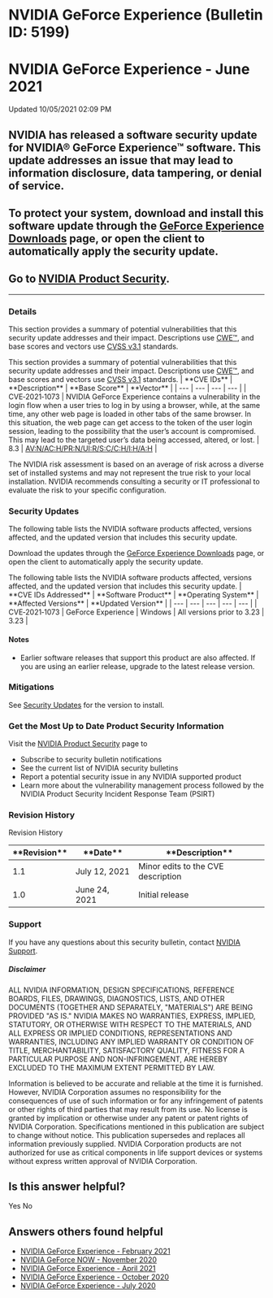 # NVIDIA GeForce Experience (Bulletin ID: 5199)



 NVIDIA GeForce Experience - June 2021
========================================================




 Updated 10/05/2021 02:09 PM



NVIDIA has released a software security update for NVIDIA® GeForce Experience™ software. This update addresses an issue that may lead to information disclosure, data tampering, or denial of service.
------------------------------------------------------------------------------------------------------------------------------------------------------------------------------------------------------


To protect your system, download and install this software update through the [GeForce Experience Downloads](https://www.geforce.com/geforce-experience/download) page, or open the client to automatically apply the security update.
--------------------------------------------------------------------------------------------------------------------------------------------------------------------------------------------------------------------------------------


Go to [NVIDIA Product Security](https://www.nvidia.com/security/).
------------------------------------------------------------------






---




### Details


This section provides a summary of potential vulnerabilities that this security update addresses and their impact. Descriptions use [CWE™](https://cwe.mitre.org/), and base scores and vectors use [CVSS v3.1](https://www.first.org/cvss/specification-document) standards.




This section provides a summary of potential vulnerabilities that this security update addresses and their impact. Descriptions use [CWE™](https://cwe.mitre.org/), and base scores and vectors use [CVSS v3.1](https://www.first.org/cvss/specification-document) standards.
| \*\*CVE IDs\*\* | \*\*Description\*\* | \*\*Base Score\*\* | \*\*Vector\*\* |
| --- | --- | --- | --- |
| CVE‑2021‑1073 | NVIDIA GeForce Experience contains a vulnerability in the login flow when a user tries to log in by using a browser, while, at the same time, any other web page is loaded in other tabs of the same browser. In this situation, the web page can get access to the token of the user login session, leading to the possibility that the user’s account is compromised. This may lead to the targeted user’s data being accessed, altered, or lost. | 8.3 | [AV:N/AC:H/PR:N/UI:R/S:C/C:H/I:H/A:H](https://nvd.nist.gov/vuln-metrics/cvss/v3-calculator?vector=AV:N/AC:H/PR:N/UI:R/S:C/C:H/I:H/A:H) |


The NVIDIA risk assessment is based on an average of risk across a diverse set of installed systems and may not represent the true risk to your local installation. NVIDIA recommends consulting a security or IT professional to evaluate the risk to your specific configuration.


### Security Updates


The following table lists the NVIDIA software products affected, versions affected, and the updated version that includes this security update.


Download the updates through the [GeForce Experience Downloads](https://www.geforce.com/geforce-experience/download) page, or open the client to automatically apply the security update.




The following table lists the NVIDIA software products affected, versions affected, and the updated version that includes this security update.
| \*\*CVE IDs Addressed\*\* | \*\*Software Product\*\* | \*\*Operating System\*\* | \*\*Affected Versions\*\* | \*\*Updated Version\*\* |
| --- | --- | --- | --- | --- |
| CVE‑2021‑1073 | GeForce Experience | Windows | All versions prior to 3.23 | 3.23 |


#### Notes


* Earlier software releases that support this product are also affected. If you are using an earlier release, upgrade to the latest release version.


### Mitigations


See [Security Updates](#security-updates) for the version to install.


### Get the Most Up to Date Product Security Information


Visit the [NVIDIA Product Security](https://www.nvidia.com/security) page to


* Subscribe to security bulletin notifications
* See the current list of NVIDIA security bulletins
* Report a potential security issue in any NVIDIA supported product
* Learn more about the vulnerability management process followed by the NVIDIA Product Security Incident Response Team (PSIRT)


### Revision History




Revision History





| \*\*Revision\*\* | \*\*Date\*\* | \*\*Description\*\* |
| --- | --- | --- |
| 1.1 | July 12, 2021 | Minor edits to the CVE description |
| 1.0 | June 24, 2021 | Initial release |


### Support


If you have any questions about this security bulletin, contact [NVIDIA Support](https://www.nvidia.com/object/support.html).


##### Disclaimer


ALL NVIDIA INFORMATION, DESIGN SPECIFICATIONS, REFERENCE BOARDS, FILES, DRAWINGS, DIAGNOSTICS, LISTS, AND OTHER DOCUMENTS (TOGETHER AND SEPARATELY, "MATERIALS") ARE BEING PROVIDED "AS IS." NVIDIA MAKES NO WARRANTIES, EXPRESS, IMPLIED, STATUTORY, OR OTHERWISE WITH RESPECT TO THE MATERIALS, AND ALL EXPRESS OR IMPLIED CONDITIONS, REPRESENTATIONS AND WARRANTIES, INCLUDING ANY IMPLIED WARRANTY OR CONDITION OF TITLE, MERCHANTABILITY, SATISFACTORY QUALITY, FITNESS FOR A PARTICULAR PURPOSE AND NON-INFRINGEMENT, ARE HEREBY EXCLUDED TO THE MAXIMUM EXTENT PERMITTED BY LAW.


Information is believed to be accurate and reliable at the time it is furnished. However, NVIDIA Corporation assumes no responsibility for the consequences of use of such information or for any infringement of patents or other rights of third parties that may result from its use. No license is granted by implication or otherwise under any patent or patent rights of NVIDIA Corporation. Specifications mentioned in this publication are subject to change without notice. This publication supersedes and replaces all information previously supplied. NVIDIA Corporation products are not authorized for use as critical components in life support devices or systems without express written approval of NVIDIA Corporation.










Is this answer helpful?
-----------------------



Yes
No







Answers others found helpful
----------------------------


* [ NVIDIA GeForce Experience - February 2021](/app/answers/detail/a_id/5155/related/1)
* [ NVIDIA GeForce NOW - November 2020](/app/answers/detail/a_id/5096/related/1)
* [ NVIDIA GeForce Experience - April 2021](/app/answers/detail/a_id/5184/related/1)
* [ NVIDIA GeForce Experience - October 2020](/app/answers/detail/a_id/5076/related/1)
* [ NVIDIA GeForce Experience - July 2020](/app/answers/detail/a_id/5038/related/1)








